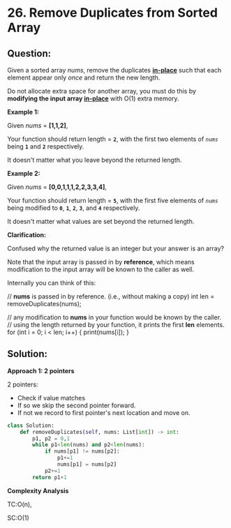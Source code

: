 
  

# 26. Remove Duplicates from Sorted Array

  

  

## Question:


Given a sorted array  _nums_, remove the duplicates  [**in-place**](https://en.wikipedia.org/wiki/In-place_algorithm)  such that each element appear only  _once_  and return the new length.

Do not allocate extra space for another array, you must do this by  **modifying the input array  [in-place](https://en.wikipedia.org/wiki/In-place_algorithm)**  with O(1) extra memory.

**Example 1:**

Given _nums_ = **[1,1,2]**,

Your function should return length = **`2`**, with the first two elements of _`nums`_ being **`1`** and **`2`** respectively.

It doesn't matter what you leave beyond the returned length.

**Example 2:**

Given _nums_ = **[0,0,1,1,1,2,2,3,3,4]**,

Your function should return length = **`5`**, with the first five elements of _`nums`_ being modified to **`0`**, **`1`**, **`2`**, **`3`**, and **`4`** respectively.

It doesn't matter what values are set beyond the returned length.

**Clarification:**

Confused why the returned value is an integer but your answer is an array?

Note that the input array is passed in by  **reference**, which means modification to the input array will be known to the caller as well.

Internally you can think of this:

// **nums** is passed in by reference. (i.e., without making a copy)
int len = removeDuplicates(nums);

// any modification to **nums** in your function would be known by the caller.
// using the length returned by your function, it prints the first **len** elements.
for (int i = 0; i < len; i++) {
    print(nums[i]);
}
## Solution:

  

**Approach 1: 2 pointers**

2 pointers: 
- Check if value matches
- If so we skip the second pointer forward. 
- If not we record to first pointer's next location and move on.
```python
class Solution:
    def removeDuplicates(self, nums: List[int]) -> int:
        p1, p2 = 0,1
        while p1<len(nums) and p2<len(nums):
            if nums[p1] != nums[p2]:
                p1+=1
                nums[p1] = nums[p2]
            p2+=1
        return p1+1
```
**Complexity Analysis**

TC:O(n), 
  

SC:O(1) 
